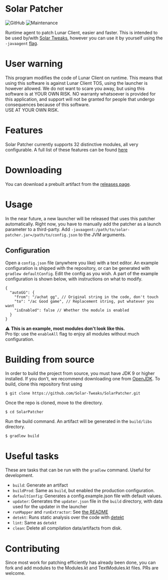 # Solar Patcher
![GitHub](https://img.shields.io/github/license/Solar-Tweaks/SolarPatcher?style=for-the-badge)
![Maintenance](https://img.shields.io/maintenance/yes/2022?style=for-the-badge)

Runtime agent to patch Lunar Client, easier and faster.
This is intended to be used by/with [Solar Tweaks](https://github.com/Solar-Tweaks/),
however you can use it by yourself using the `-javaagent` [flag](https://docs.oracle.com/javase/7/docs/api/java/lang/instrument/package-summary.html).

# User warning
This program modifies the code of Lunar Client on runtime.
This means that using this software is against Lunar Client TOS, using the launcher is however allowed.
We do not want to scare you away, but using this software is at YOUR OWN RISK.
NO warranty whatsoever is provided for this application, and support will not be granted for people that undergo consequences because of this software.  
USE AT YOUR OWN RISK.

# Features
Solar Patcher currently supports 32 distinctive modules, all very configurable.
A full list of these features can be found [here](Features.md)

# Downloading
You can download a prebuilt artifact from the [releases page](https://github.com/Solar-Tweaks/SolarPatcher/releases).

# Usage
In the near future, a new launcher will be released that uses this patcher automatically. Right now, you have to manually add the patcher as a launch parameter to a third-party. Add `-javaagent:/path/to/solar-patcher.jar=/path/to/config.json` to the JVM arguments.  

## Configuration
Open a `config.json` file (anywhere you like) with a text editor. An example configuration is shipped with the repository, or can be generated with `gradlew defaultConfig`.
Edit the config as you wish. A part of the example configuration is shown below, with instructions on what to modify.
```json5
{
  "autoGG": {
    "from": "/achat gg", // Original string in the code, don't touch
    "to": "/ac Good game", // Replacement string, put whatever you want
    "isEnabled": false // Whether the module is enabled
  }
}
```
⚠️ **This is an example, most modules don't look like this.**  
Pro tip: use the `enableAll` flag to enjoy all modules without much configuration.

# Building from source
In order to build the project from source, you must have JDK 9 or higher installed.
If you don’t, we recommend downloading one from [OpenJDK](https://jdk.java.net/17/).
To build, clone this repository first using
```shell
$ git clone https://github.com/Solar-Tweaks/SolarPatcher.git
```
Once the repo is cloned, move to the directory.
```shell
$ cd SolarPatcher
```
Run the build command. An artifact will be generated in the `build/libs` directory.
```shell
$ gradlew build
```

# Useful tasks
These are tasks that can be run with the `gradlew` command. Useful for development.  
- `build`: Generate an artifact  
- `buildProd`: Same as `build`, but enabled the production configuration.  
- `defaultConfig`: Generates a config.example.json file with default values.  
- `updater`: Generates the `updater.json` file in the `build` directory, with data used for the updater in the launcher  
- `runMapper` and `runExtractor`: See [the README](lunar-util/README.md)
- `detekt`: Runs static analysis over the code with [detekt](https://github.com/detekt/detekt)  
- `lint`: Same as `detekt`  
- `clean`: Delete all compilation data/artifacts from disk.  

# Contributing
Since most work for patching efficiently has already been done,
you can fork and add modules to the Modules.kt and TextModules.kt files. PRs are welcome.
